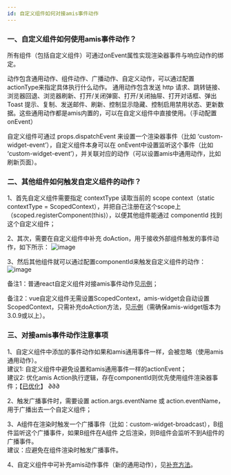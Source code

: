 ```yaml
---
id: 自定义组件如何对接amis事件动作
---
```


### 一、自定义组件如何使用amis事件动作？
所有组件（包括自定义组件）可通过onEvent属性实现渲染器事件与响应动作的绑定。

动作包含通用动作、组件动作、广播动作、自定义动作，可以通过配置actionType来指定具体执行什么动作。
通用动作包含发送 http 请求、跳转链接、浏览器回退、浏览器刷新、打开/关闭弹窗、打开/关闭抽屉、打开对话框、弹出 Toast 提示、复制、发送邮件、刷新、控制显示隐藏、控制启用禁用状态、更新数据。这些通用动作都是amis内置的，可以在自定义组件中直接使用。（手动配置onEvent）

自定义组件可通过 props.dispatchEvent 来设置一个渲染器事件（比如 ‘custom-widget-event’），自定义组件本身可以在 onEvent中设置监听这个事件（比如 ‘custom-widget-event’），并关联对应的动作（可以设置amis中通用动作，比如刷新页面）。

### 二、其他组件如何触发自定义组件的动作？
1、首先自定义组件需要指定 contextType 读取当前的 scope context（static contextType = ScopedContext），并把自己注册在这个scope上（scoped.registerComponent(this)），以便其他组件能通过 componentId 找到这个自定义组件；

2、其次，需要在自定义组件中补充 doAction，用于接收外部组件触发的事件动作，如下所示：
![image](/img/NPM组件扩展包/custom-widget-doAction.png)

3、然后其他组件就可以通过配置componentId来触发自定义组件的动作：
![image](/img/NPM组件扩展包/dispatch-custom-event.png)

备注1：普通react自定义组件对接amis事件动作见[示例](https://github.com/aisuda/react-custom-widget-template/commit/43c637b790ea2ee9f7ff6f8faf654cc82c602101)；

备注2：vue自定义组件无需设置ScopedContext，amis-widget会自动设置ScopedContext，只需补充doAction方法，见[示例](https://github.com/aisuda/multiple-custom-widget-template/commit/65c6e8f6fc00cded77a8005ff416fdcc1a5b02fd)（需确保amis-widget版本为3.0.9或以上）。

### 三、对接amis事件动作注意事项
1、自定义组件中添加的事件动作如果和amis通用事件一样，会被忽略（使用amis通用动作）。  
建议1: 自定义组件中避免设置和amis通用事件一样的actionEvent；  
建议2: 优化amis Action执行逻辑，存在componentId则优先使用组件渲染器事件；【[已优化](https://github.com/baidu/amis/pull/6199)】  ∂∂∂

2、触发广播事件时，需要设置 action.args.eventName 或 action.eventName，用于广播出去一个自定义组件；

3、A组件在渲染时触发一个广播事件（比如：custom-widget-broadcast），B组件监听这个广播事件，如果B组件在A组件 之后渲染，则B组件会监听不到A组件的广播事件。  
建议：应避免在组件渲染时触发广播事件。

4、自定义组件中可补充amis动作事件（新的通用动作），见[补充方法](https://aisuda.bce.baidu.com/amis/zh-CN/docs/concepts/event-action#%E8%87%AA%E5%AE%9A%E4%B9%89%E5%8A%A8%E4%BD%9C)。